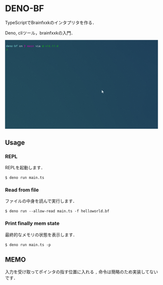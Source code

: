 # DENO-BF

TypeScriptでBrainfxxkのインタプリタを作る．

Deno, cliツール，brainfxxkの入門．

![deno-bf.gif](deno-bf.gif)

## Usage

### REPL

REPLを起動します．

`$ deno run main.ts`

### Read from file

ファイルの中身を読んで実行します．

`$ deno run --allow-read main.ts -f helloworld.bf`

### Print finally mem state

最終的なメモリの状態を表示します．

`$ deno run main.ts -p`

## MEMO

入力を受け取ってポインタの指す位置に入れる `,` 命令は簡略のため実装してないです． 